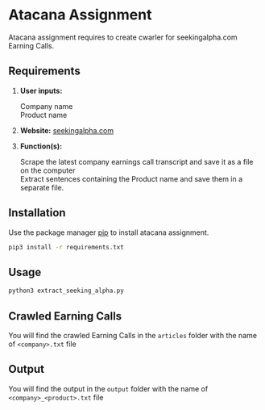 # Atacana Assignment

Atacana assignment requires to create cwarler for seekingalpha.com Earning Calls.

## Requirements


1. **User inputs:**

    Company name   
    Product name   

2. **Website:** [seekingalpha.com](seekingalpha.com)

3. **Function(s):**
  
    Scrape the latest company earnings call transcript and save it as a file on the computer  
    Extract sentences containing the Product name and save them in a separate file.   

## Installation

Use the package manager [pip](https://pip.pypa.io/en/stable/) to install atacana assignment.

```bash
pip3 install -r requirements.txt
```

## Usage

```bash
python3 extract_seeking_alpha.py
```

## Crawled Earning Calls
You will find the crawled Earning Calls in the `articles` folder with the name of `<company>.txt` file

## Output
You will find the output in the `output` folder with the name of `<company>_<product>.txt` file
